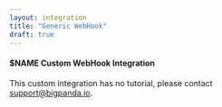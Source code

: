 ```yaml
---
layout: integration 
title: "Generic WebHook"
draft: true
---
```

#### $NAME Custom WebHook Integration

This custom integration has no tutorial, please contact [support@bigpanda.io](mailto:support@bigpanda.io).
